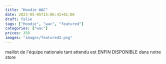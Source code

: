 ```yaml
---
title: "Hoodie WAC"
date: 2023-05-05T15:06:41+01:00
draft: false
tags: ["Hoodie", "wac", "featured"]
categories: ["wac"]
prices: 350
images: "images/featured3.png"
---
```


maillot de l'équipe nationale tant attendu est ENFIN DISPONIBLE dans notre store
